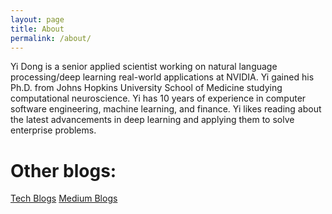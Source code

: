```yaml
---
layout: page
title: About
permalink: /about/
---
```



Yi Dong is a senior applied scientist working on natural language processing/deep learning real-world applications at NVIDIA. Yi gained his Ph.D. from Johns Hopkins University School of Medicine studying computational neuroscience. Yi has 10 years of experience in computer software engineering, machine learning, and finance. Yi likes reading about the latest advancements in deep learning and applying them to solve enterprise problems.

# Other blogs:

[Tech Blogs](https://developer.nvidia.com/blog/author/yidong/)
[Medium Blogs](https://medium.com/@doyend)
